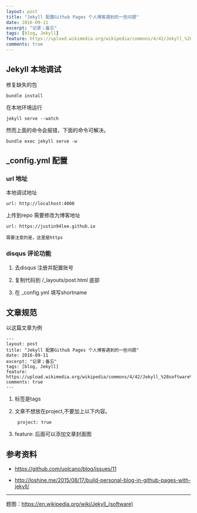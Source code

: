 ```yaml
---
layout: post
title: "Jekyll 配置Github Pages 个人博客遇到的一些问题"
date: 2016-09-11
excerpt: "记录；备忘"
tags: [blog, Jekyll]
feature: https://upload.wikimedia.org/wikipedia/commons/4/42/Jekyll_%28software%29_Logo.png
comments: true
---
```


## Jekyll 本地调试

修复缺失的包

    bundle install

在本地环境运行

    jekyll serve --watch

然而上面的命令会报错，下面的命令可解决。

    bundle exec jekyll serve -w

## _config.yml 配置

### url 地址

本地调试地址

    url: http://localhost:4000

上传到repo 需要修改为博客地址

    url: https://justin94lee.github.io
    
    需要注意的是，这里是https

### disqus 评论功能

1. 去disqus 注册并配置账号

2. 复制代码到 /_layouts/post.html 底部

3. 在 _config.yml 填写shortname


## 文章规范

以这篇文章为例

    ---
    layout: post
    title: "Jekyll 配置Github Pages 个人博客遇到的一些问题"
    date: 2016-09-11
    excerpt: "记录；备忘"
    tags: [blog, Jekyll]
    feature: https://upload.wikimedia.org/wikipedia/commons/4/42/Jekyll_%28software%29_Logo.png
    comments: true
    ---

1. 标签是tags

2. 文章不想放在project,不要加上以下内容。

        project: true

3. feature: 后面可以添加文章封面图

## 参考资料

* https://github.com/uolcano/blog/issues/11

* http://loshine.me/2015/08/17/build-personal-blog-in-github-pages-with-jekyll/ 

----------
题图：<https://en.wikipedia.org/wiki/Jekyll_(software)>
